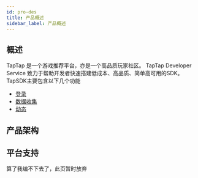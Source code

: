 ```yaml
---
id: pro-des
title: 产品概述
sidebar_label: 产品概述
---
```


<!-- https://cloud.tencent.com/document/product/647/46351 -->
## 概述
TapTap 是一个游戏推荐平台，亦是一个高品质玩家社区。
TapTap Developer Service 致力于帮助开发者快速搭建低成本、高品质、简单高可用的SDK。TapSDK主要包含以下几个功能
- [登录](./pro-fun#一、登录)
- [数据收集](./pro-fun#二、数据收集)
- [动态](./pro-fun#三、动态)

## 产品架构

## 平台支持

算了我编不下去了，此页暂时放弃
